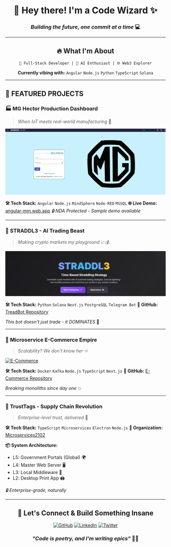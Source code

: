 <div align="center">

# 🚀 Hey there! I'm a Code Wizard ✨

### _Building the future, one commit at a time_ 💻

---

## 🔥 **What I'm About**

```
🎯 Full-Stack Developer | 🤖 AI Enthusiast | 🌐 Web3 Explorer
```

**Currently vibing with:** `Angular` `Node.js` `Python` `TypeScript` `Solana`

</div>

---

## 💫 **FEATURED PROJECTS**

### 🏭 **MG Hector Production Dashboard**

> _When IoT meets real-world manufacturing_ 🦾

[![MG Project](./images/img1.png)](https://angular-mm.web.app/login)

**🛠️ Tech Stack:** `Angular` `Node.js` `MindSphere` `Node-RED` `MSSQL`
**🌐 Live Demo:** [angular-mm.web.app](https://angular-mm.web.app/login)
_🔒 NDA Protected - Sample demo available_

---

### 🤖 **STRADDL3 - AI Trading Beast**

> _Making crypto markets my playground_ 📈💰

[![STRADDL3](./images/img2.png)](https://github.com/yashsm01/TreadBot)

**🛠️ Tech Stack:** `Python` `Solana` `Next.js` `PostgreSQL` `Telegram Bot`
**📱 GitHub:** [TreadBot Repository](https://github.com/yashsm01/TreadBot)

_This bot doesn't just trade - it DOMINATES_ 💪

---

### 🛒 **Microservice E-Commerce Empire**

> _Scalability? We don't know her_ ♾️

[![E-Commerce](https://opengraph.githubassets.com/1/Microservices2102/E-Commerce)](https://github.com/Microservices2102/E-Commerce)

**🛠️ Tech Stack:** `Docker` `Kafka` `Node.js` `TypeScript` `Next.js`
**🔗 GitHub:** [E-Commerce Repository](https://github.com/Microservices2102/E-Commerce)

_Breaking monoliths since day one_ 💥

---

### 🔗 **TrustTags - Supply Chain Revolution**

> _Enterprise-level trust, delivered_ 🏢

**🛠️ Tech Stack:** `TypeScript` `Microservices` `Electron` `Node.js`
**🏢 Organization:** [Microservices2102](https://github.com/orgs/Microservices2102/repositories)

**📦 System Architecture:**

- L5: Government Portals (Global) 🌍
- L4: Master Web Server 🖥️
- L3: Local Middleware 🔄
- L2: Desktop Print App 🖨️

_🔒 Enterprise-grade, naturally_

---

<div align="center">

## 🎯 **Let's Connect & Build Something Insane**

[![GitHub](https://img.shields.io/badge/GitHub-000000?style=for-the-badge&logo=github&logoColor=white)](https://github.com)
[![LinkedIn](https://img.shields.io/badge/LinkedIn-0077B5?style=for-the-badge&logo=linkedin&logoColor=white)](https://linkedin.com)
[![Twitter](https://img.shields.io/badge/Twitter-1DA1F2?style=for-the-badge&logo=twitter&logoColor=white)](https://twitter.com)

### _"Code is poetry, and I'm writing epics"_ 📝✨

</div>
